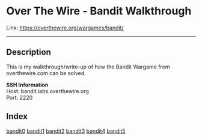 # Over The Wire - Bandit Walkthrough 
Link: https://overthewire.org/wargames/bandit/

-------------------------------------------------------
## Description

This is my walkthrough/write-up of how the Bandit Wargame from overthewire.com can be solved.

**SSH Information**     
Host: bandit.labs.overthewire.org   
Port: 2220


## Index
[bandit0](./writeup.md#bandit0)
[bandit1](./writeup.md#bandit1)
[bandit2](./writeup.md#bandit2)
[bandit3](./writeup.md#bandit3)
[bandit4](./writeup.md#bandit4)
[bandit5](./writeup.md#bandit5)
